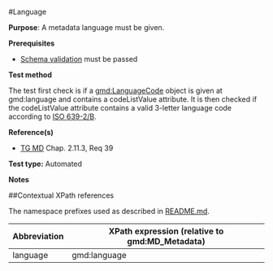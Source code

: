 #Language

**Purpose**: A metadata language must be given.

**Prerequisites**
* [Schema validation](schema-validation.md) must be passed

**Test method**

The test first check is if a [gmd:LanguageCode](#lang) object is given at gmd:language and contains a codeListValue attribute. It is then checked if the codeListValue attribute contains a valid 3-letter language code according to [ISO 639-2/B](http://en.wikipedia.org/wiki/List_of_ISO_639-1_codes).

**Reference(s)**	 

* [TG MD](./README.md#ref_TG_MD) Chap. 2.11.3, Req 39


**Test type:** Automated

**Notes**

##Contextual XPath references

The namespace prefixes used as described in [README.md](./README.md#namespaces).

Abbreviation                                   |  XPath expression (relative to gmd:MD_Metadata)
-----------------------------------------------| -------------------------------------------------------------------------
<a name="lang"></a> language   | gmd:language
